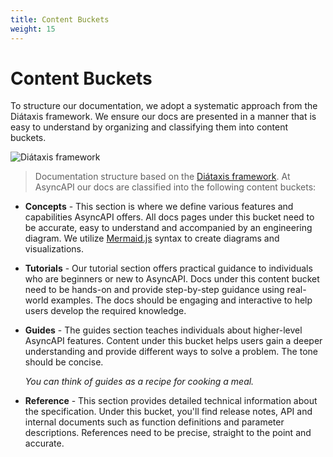 ```yaml
---
title: Content Buckets
weight: 15
---
```


# Content Buckets
To structure our documentation, we adopt a systematic approach from the Diátaxis framework. We ensure our docs are presented in a manner that is easy to understand by organizing and classifying them into content buckets.

![Diátaxis framework](https://www.asyncapi.com/img/posts/changes-coming-docs/diataxis.webp)

> Documentation structure based on the [Diátaxis framework](https://diataxis.fr/).
At AsyncAPI our docs are classified into the following content buckets:

- **Concepts** - This section is where we define various features and capabilities AsyncAPI offers. All docs pages under this bucket need to be accurate, easy to understand and accompanied by an engineering diagram. We utilize [Mermaid.js](https://mermaid.js.org/) syntax to create diagrams and visualizations.

- **Tutorials** - Our tutorial section offers practical guidance to individuals who are beginners or new to AsyncAPI. Docs under this content bucket need to be hands-on and provide step-by-step guidance using real-world examples. The docs should be engaging and interactive to help users develop the required knowledge.

- **Guides** - The guides section teaches individuals about higher-level AsyncAPI features. Content under this bucket helps users gain a deeper understanding and provide different ways to solve a problem. The tone should be concise. 

  *You can think of guides as a recipe for cooking a meal.* 

- **Reference** - This section provides detailed technical information about the specification. Under this bucket, you'll find release notes, API and internal documents such as function definitions and parameter descriptions. References need to be precise, straight to the point and accurate.